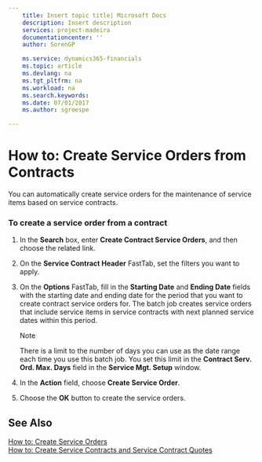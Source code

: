 ```yaml
---
    title: Insert topic title| Microsoft Docs
    description: Insert description
    services: project-madeira
    documentationcenter: ''
    author: SorenGP

    ms.service: dynamics365-financials
    ms.topic: article
    ms.devlang: na
    ms.tgt_pltfrm: na
    ms.workload: na
    ms.search.keywords:
    ms.date: 07/01/2017
    ms.author: sgroespe

---
```

# How to: Create Service Orders from Contracts
You can automatically create service orders for the maintenance of service items based on service contracts.  
  
### To create a service order from a contract  
  
1.  In the **Search** box, enter **Create Contract Service Orders**, and then choose the related link.  
  
2.  On the **Service Contract Header** FastTab, set the filters you want to apply.  
  
3.  On the **Options** FastTab, fill in the **Starting Date** and **Ending Date** fields with the starting date and ending date for the period that you want to create contract service orders for. The batch job creates service orders that include service items in service contracts with next planned service dates within this period.  
  
    > [!NOTE]  
    >  There is a limit to the number of days you can use as the date range each time you use this batch job. You set this limit in the **Contract Serv. Ord. Max. Days** field in the **Service Mgt. Setup** window.  
  
4.  In the **Action** field, choose **Create Service Order**.  
  
5.  Choose the **OK** button to create the service orders.  
  
## See Also  
 [How to: Create Service Orders](../how-to-create-service-orders.md)   
 [How to: Create Service Contracts and Service Contract Quotes](../how-to-create-service-contracts-and-service-contract-quotes.md)